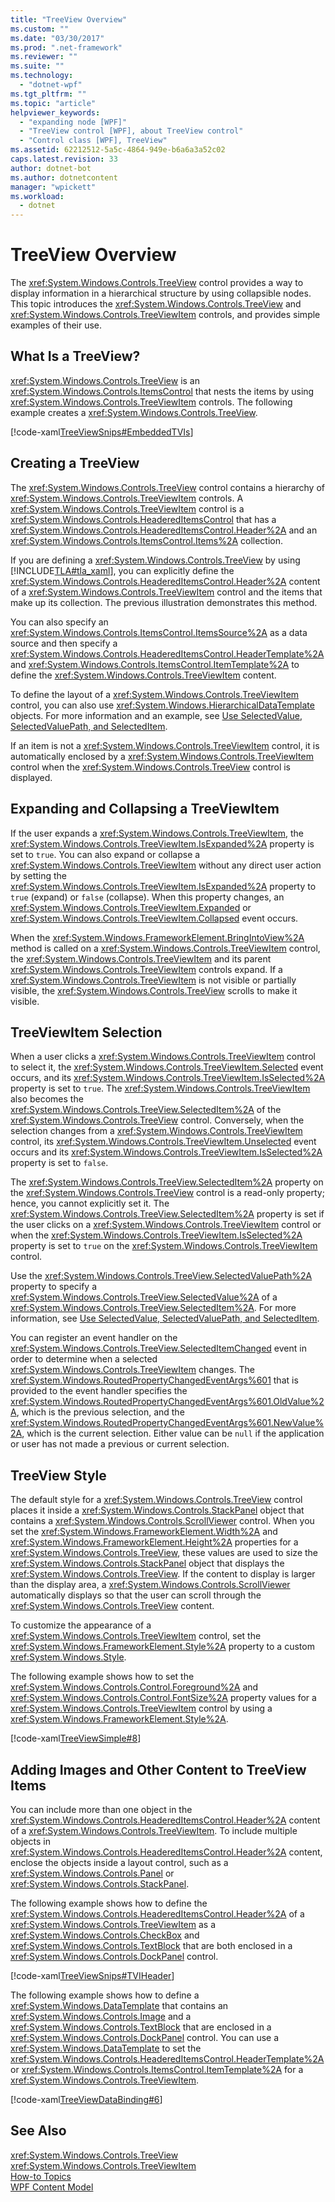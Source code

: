 ```yaml
---
title: "TreeView Overview"
ms.custom: ""
ms.date: "03/30/2017"
ms.prod: ".net-framework"
ms.reviewer: ""
ms.suite: ""
ms.technology: 
  - "dotnet-wpf"
ms.tgt_pltfrm: ""
ms.topic: "article"
helpviewer_keywords: 
  - "expanding node [WPF]"
  - "TreeView control [WPF], about TreeView control"
  - "Control class [WPF], TreeView"
ms.assetid: 62212512-5a5c-4864-949e-b6a6a3a52c02
caps.latest.revision: 33
author: dotnet-bot
ms.author: dotnetcontent
manager: "wpickett"
ms.workload: 
  - dotnet
---
```

# TreeView Overview
The <xref:System.Windows.Controls.TreeView> control provides a way to display information in a hierarchical structure by using collapsible nodes. This topic introduces the <xref:System.Windows.Controls.TreeView> and <xref:System.Windows.Controls.TreeViewItem> controls, and provides simple examples of their use.  
  
  
<a name="Simple_TreeView_Control"></a>   
## What Is a TreeView?  
 <xref:System.Windows.Controls.TreeView> is an <xref:System.Windows.Controls.ItemsControl> that nests the items by using <xref:System.Windows.Controls.TreeViewItem> controls. The following example creates a <xref:System.Windows.Controls.TreeView>.  
  
 [!code-xaml[TreeViewSnips#EmbeddedTVIs](../../../../samples/snippets/csharp/VS_Snippets_Wpf/TreeViewSnips/CSharp/Window1.xaml#embeddedtvis)]  
  
<a name="Creating_a_TreeView"></a>   
## Creating a TreeView  
 The <xref:System.Windows.Controls.TreeView> control contains a hierarchy of <xref:System.Windows.Controls.TreeViewItem> controls. A <xref:System.Windows.Controls.TreeViewItem> control is a <xref:System.Windows.Controls.HeaderedItemsControl> that has a <xref:System.Windows.Controls.HeaderedItemsControl.Header%2A> and an <xref:System.Windows.Controls.ItemsControl.Items%2A> collection.  
  
 If you are defining a <xref:System.Windows.Controls.TreeView> by using [!INCLUDE[TLA#tla_xaml](../../../../includes/tlasharptla-xaml-md.md)], you can explicitly define the <xref:System.Windows.Controls.HeaderedItemsControl.Header%2A> content of a <xref:System.Windows.Controls.TreeViewItem> control and the items that make up its collection. The previous illustration demonstrates this method.  
  
 You can also specify an <xref:System.Windows.Controls.ItemsControl.ItemsSource%2A> as a data source and then specify a <xref:System.Windows.Controls.HeaderedItemsControl.HeaderTemplate%2A> and <xref:System.Windows.Controls.ItemsControl.ItemTemplate%2A> to define the <xref:System.Windows.Controls.TreeViewItem> content.  
  
 To define the layout of a <xref:System.Windows.Controls.TreeViewItem> control, you can also use <xref:System.Windows.HierarchicalDataTemplate> objects. For more information and an example, see [Use SelectedValue, SelectedValuePath, and SelectedItem](../../../../docs/framework/wpf/controls/how-to-use-selectedvalue-selectedvaluepath-and-selecteditem.md).  
  
 If an item is not a <xref:System.Windows.Controls.TreeViewItem> control, it is automatically enclosed by a <xref:System.Windows.Controls.TreeViewItem> control when the <xref:System.Windows.Controls.TreeView> control is displayed.  
  
<a name="Expanding_and_Collapsing_a_TreeViewItem"></a>   
## Expanding and Collapsing a TreeViewItem  
 If the user expands a <xref:System.Windows.Controls.TreeViewItem>, the <xref:System.Windows.Controls.TreeViewItem.IsExpanded%2A> property is set to `true`. You can also expand or collapse a <xref:System.Windows.Controls.TreeViewItem> without any direct user action by setting the <xref:System.Windows.Controls.TreeViewItem.IsExpanded%2A> property to `true` (expand) or `false` (collapse). When this property changes, an <xref:System.Windows.Controls.TreeViewItem.Expanded> or <xref:System.Windows.Controls.TreeViewItem.Collapsed> event occurs.  
  
 When the <xref:System.Windows.FrameworkElement.BringIntoView%2A> method is called on a <xref:System.Windows.Controls.TreeViewItem> control, the <xref:System.Windows.Controls.TreeViewItem> and its parent <xref:System.Windows.Controls.TreeViewItem> controls expand. If a <xref:System.Windows.Controls.TreeViewItem> is not visible or partially visible, the <xref:System.Windows.Controls.TreeView> scrolls to make it visible.  
  
<a name="TreeViewItem_Selection"></a>   
## TreeViewItem Selection  
 When a user clicks a <xref:System.Windows.Controls.TreeViewItem> control to select it, the <xref:System.Windows.Controls.TreeViewItem.Selected> event occurs, and its <xref:System.Windows.Controls.TreeViewItem.IsSelected%2A> property is set to `true`. The <xref:System.Windows.Controls.TreeViewItem> also becomes the <xref:System.Windows.Controls.TreeView.SelectedItem%2A> of the <xref:System.Windows.Controls.TreeView> control. Conversely, when the selection changes from a <xref:System.Windows.Controls.TreeViewItem> control, its <xref:System.Windows.Controls.TreeViewItem.Unselected> event occurs and its <xref:System.Windows.Controls.TreeViewItem.IsSelected%2A> property is set to `false`.  
  
 The <xref:System.Windows.Controls.TreeView.SelectedItem%2A> property on the <xref:System.Windows.Controls.TreeView> control is a read-only property; hence, you cannot explicitly set it. The <xref:System.Windows.Controls.TreeView.SelectedItem%2A> property is set if the user clicks on a <xref:System.Windows.Controls.TreeViewItem> control or when the <xref:System.Windows.Controls.TreeViewItem.IsSelected%2A> property is set to `true` on the <xref:System.Windows.Controls.TreeViewItem> control.  
  
 Use the <xref:System.Windows.Controls.TreeView.SelectedValuePath%2A> property to specify a <xref:System.Windows.Controls.TreeView.SelectedValue%2A> of a <xref:System.Windows.Controls.TreeView.SelectedItem%2A>. For more information, see [Use SelectedValue, SelectedValuePath, and SelectedItem](../../../../docs/framework/wpf/controls/how-to-use-selectedvalue-selectedvaluepath-and-selecteditem.md).  
  
 You can register an event handler on the <xref:System.Windows.Controls.TreeView.SelectedItemChanged> event in order to determine when a selected <xref:System.Windows.Controls.TreeViewItem> changes. The <xref:System.Windows.RoutedPropertyChangedEventArgs%601> that is provided to the event handler specifies the <xref:System.Windows.RoutedPropertyChangedEventArgs%601.OldValue%2A>, which is the previous selection, and the <xref:System.Windows.RoutedPropertyChangedEventArgs%601.NewValue%2A>, which is the current selection. Either value can be `null` if the application or user has not made a previous or current selection.  
  
<a name="TreeView_Style"></a>   
## TreeView Style  
 The default style for a <xref:System.Windows.Controls.TreeView> control places it inside a <xref:System.Windows.Controls.StackPanel> object that contains a <xref:System.Windows.Controls.ScrollViewer> control. When you set the <xref:System.Windows.FrameworkElement.Width%2A> and <xref:System.Windows.FrameworkElement.Height%2A> properties for a <xref:System.Windows.Controls.TreeView>, these values are used to size the <xref:System.Windows.Controls.StackPanel> object that displays the <xref:System.Windows.Controls.TreeView>. If the content to display is larger than the display area, a <xref:System.Windows.Controls.ScrollViewer> automatically displays so that the user can scroll through the <xref:System.Windows.Controls.TreeView> content.  
  
 To customize the appearance of a <xref:System.Windows.Controls.TreeViewItem> control, set the <xref:System.Windows.FrameworkElement.Style%2A> property to a custom <xref:System.Windows.Style>.  
  
 The following example shows how to set the <xref:System.Windows.Controls.Control.Foreground%2A> and <xref:System.Windows.Controls.Control.FontSize%2A> property values for a <xref:System.Windows.Controls.TreeViewItem> control by using a <xref:System.Windows.FrameworkElement.Style%2A>.  
  
 [!code-xaml[TreeViewSimple#8](../../../../samples/snippets/csharp/VS_Snippets_Wpf/TreeViewSimple/CS/Window1.xaml#8)]  
  
<a name="Adding_Images_and_oOther_Content_to_TreeView_Items"></a>   
## Adding Images and Other Content to TreeView Items  
 You can include more than one object in the <xref:System.Windows.Controls.HeaderedItemsControl.Header%2A> content of a <xref:System.Windows.Controls.TreeViewItem>. To include multiple objects in <xref:System.Windows.Controls.HeaderedItemsControl.Header%2A> content, enclose the objects inside a layout control, such as a <xref:System.Windows.Controls.Panel> or <xref:System.Windows.Controls.StackPanel>.  
  
 The following example shows how to define the <xref:System.Windows.Controls.HeaderedItemsControl.Header%2A> of a <xref:System.Windows.Controls.TreeViewItem> as a <xref:System.Windows.Controls.CheckBox> and <xref:System.Windows.Controls.TextBlock> that are both enclosed in a <xref:System.Windows.Controls.DockPanel> control.  
  
 [!code-xaml[TreeViewSnips#TVIHeader](../../../../samples/snippets/csharp/VS_Snippets_Wpf/TreeViewSnips/CSharp/Window1.xaml#tviheader)]  
  
 The following example shows how to define a <xref:System.Windows.DataTemplate> that contains an <xref:System.Windows.Controls.Image> and a <xref:System.Windows.Controls.TextBlock> that are enclosed in a <xref:System.Windows.Controls.DockPanel> control. You can use a <xref:System.Windows.DataTemplate> to set the <xref:System.Windows.Controls.HeaderedItemsControl.HeaderTemplate%2A> or <xref:System.Windows.Controls.ItemsControl.ItemTemplate%2A> for a <xref:System.Windows.Controls.TreeViewItem>.  
  
 [!code-xaml[TreeViewDataBinding#6](../../../../samples/snippets/csharp/VS_Snippets_Wpf/TreeViewDataBinding/CSharp/Window1.xaml#6)]  
  
## See Also  
 <xref:System.Windows.Controls.TreeView>  
 <xref:System.Windows.Controls.TreeViewItem>  
 [How-to Topics](../../../../docs/framework/wpf/controls/treeview-how-to-topics.md)  
 [WPF Content Model](../../../../docs/framework/wpf/controls/wpf-content-model.md)
